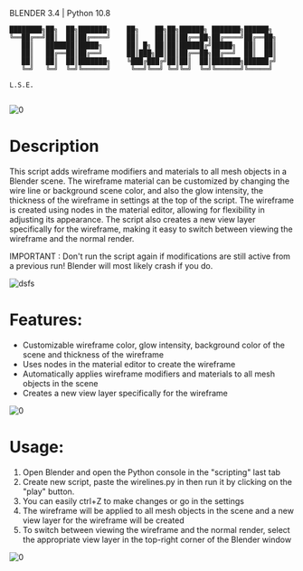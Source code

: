 BLENDER 3.4 | Python 10.8
```
████████╗██╗  ██╗███████╗    ██╗    ██╗██╗██████╗ ███████╗██████╗ 
╚══██╔══╝██║  ██║██╔════╝    ██║    ██║██║██╔══██╗██╔════╝██╔══██╗
   ██║   ███████║█████╗      ██║ █╗ ██║██║██████╔╝█████╗  ██║  ██║
   ██║   ██╔══██║██╔══╝      ██║███╗██║██║██╔══██╗██╔══╝  ██║  ██║
   ██║   ██║  ██║███████╗    ╚███╔███╔╝██║██║  ██║███████╗██████╔╝
   ╚═╝   ╚═╝  ╚═╝╚══════╝     ╚══╝╚══╝ ╚═╝╚═╝  ╚═╝╚══════╝╚═════╝ 
                                                                  L.S.E.
                                                          
```
![0](https://user-images.githubusercontent.com/92639080/227445971-8b68a52d-3321-4d1f-acb0-60003cbdb1cf.gif)

# Description

This script adds wireframe modifiers and materials to all mesh objects in a Blender scene. The wireframe material can be customized by changing the wire line or background scene color, and also the glow intensity, the thickness of the wireframe in settings at the top of the script. The wireframe is created using nodes in the material editor, allowing for flexibility in adjusting its appearance. The script also creates a new view layer specifically for the wireframe, making it easy to switch between viewing the wireframe and the normal render.

IMPORTANT : Don't run the script again if modifications are still active from a previous run! Blender will most likely crash if you do.

![dsfs](https://user-images.githubusercontent.com/92639080/227446618-95926cdd-c7ef-4ef9-ad67-1c7107ea4525.png)


# Features:
- Customizable wireframe color, glow intensity, background color of the scene and thickness of the wireframe
- Uses nodes in the material editor to create the wireframe
- Automatically applies wireframe modifiers and materials to all mesh objects in the scene
- Creates a new view layer specifically for the wireframe

![0](https://user-images.githubusercontent.com/92639080/227445843-8e3ecf4a-091a-4539-919e-42611a630a10.gif)

# Usage:
1. Open Blender and open the Python console in the "scripting" last tab
2. Create new script, paste the wirelines.py in then run it by clicking on the "play" button.
3. You can easily ctrl+Z to make changes or go in the settings
4. The wireframe will be applied to all mesh objects in the scene and a new view layer for the wireframe will be created
5. To switch between viewing the wireframe and the normal render, select the appropriate view layer in the top-right corner of the Blender window

![0](https://user-images.githubusercontent.com/92639080/227446149-fc20cd0c-3908-42fb-b24b-85387750eb05.gif)
